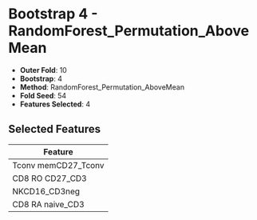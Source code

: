 # Bootstrap 4 - RandomForest_Permutation_AboveMean

- **Outer Fold**: 10
- **Bootstrap**: 4
- **Method**: RandomForest_Permutation_AboveMean
- **Fold Seed**: 54
- **Features Selected**: 4

## Selected Features

| Feature |
|---------|
| Tconv memCD27_Tconv |
| CD8 RO CD27_CD3 |
| NKCD16_CD3neg |
| CD8 RA naive_CD3 |
